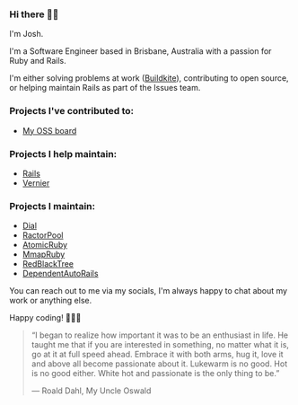 ### Hi there 👋🏽

I'm Josh.

I'm a Software Engineer based in Brisbane, Australia with a passion for Ruby and Rails.

I'm either solving problems at work ([Buildkite](https://www.buildkite.com)), contributing to open source, or helping maintain Rails as part of the Issues team.

### Projects I've contributed to:
- [My OSS board](https://github.com/users/joshuay03/projects/1)

### Projects I help maintain:
- [Rails](https://github.com/rails/rails)
- [Vernier](https://github.com/jhawthorn/vernier)

### Projects I maintain:
- [Dial](https://github.com/joshuay03/dial)
- [RactorPool](https://github.com/joshuay03/ractor-pool)
- [AtomicRuby](https://github.com/joshuay03/atomic-ruby)
- [MmapRuby](https://github.com/joshuay03/mmap-ruby)
- [RedBlackTree](https://github.com/joshuay03/red-black-tree)
- [DependentAutoRails](https://github.com/joshuay03/dependent-auto-rails)

You can reach out to me via my socials, I'm always happy to chat about my work or anything else.

Happy coding! 👨🏽‍💻

> “I began to realize how important it was to be an enthusiast in life. He taught me that if you are interested in something, no matter what it is, go at it at full speed ahead. Embrace it with both arms, hug it, love it and above all become passionate about it. Lukewarm is no good. Hot is no good either. White hot and passionate is the only thing to be.”
>
> ― Roald Dahl, My Uncle Oswald

